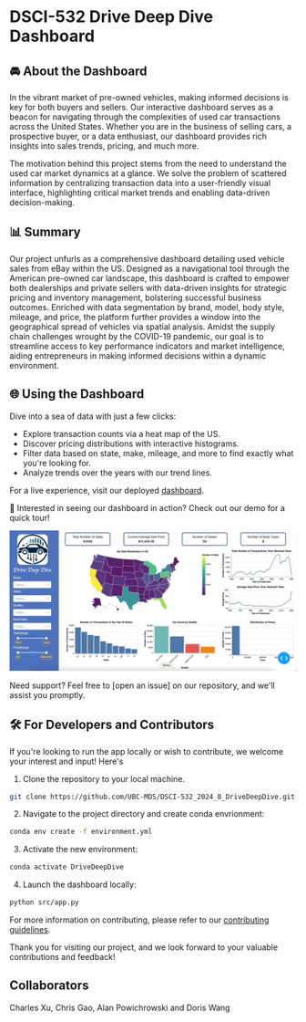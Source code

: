 # DSCI-532 Drive Deep Dive Dashboard

## 🚘 About the Dashboard

In the vibrant market of pre-owned vehicles, making informed decisions is key for both buyers and sellers. Our interactive dashboard serves as a beacon for navigating through the complexities of used car transactions across the United States. Whether you are in the business of selling cars, a prospective buyer, or a data enthusiast, our dashboard provides rich insights into sales trends, pricing, and much more.

The motivation behind this project stems from the need to understand the used car market dynamics at a glance. We solve the problem of scattered information by centralizing transaction data into a user-friendly visual interface, highlighting critical market trends and enabling data-driven decision-making.

## 📊 Summary

Our project unfurls as a comprehensive dashboard detailing used vehicle sales from eBay within the US. Designed as a navigational tool through the American pre-owned car landscape, this dashboard is crafted to empower both dealerships and private sellers with data-driven insights for strategic pricing and inventory management, bolstering successful business outcomes. Enriched with data segmentation by brand, model, body style, mileage, and price, the platform further provides a window into the geographical spread of vehicles via spatial analysis. Amidst the supply chain challenges wrought by the COVID-19 pandemic, our goal is to streamline access to key performance indicators and market intelligence, aiding entrepreneurs in making informed decisions within a dynamic environment.

## 🌐 Using the Dashboard

Dive into a sea of data with just a few clicks:

* Explore transaction counts via a heat map of the US.
* Discover pricing distributions with interactive histograms.
* Filter data based on state, make, mileage, and more to find exactly what you're looking for.
* Analyze trends over the years with our trend lines.

For a live experience, visit our deployed [dashboard](https://dsci-532-2024-8-drivedeepdive-3den.onrender.com/).

👀 Interested in seeing our dashboard in action? Check out our demo for a quick tour!

![Dashboard Demo](https://github.com/UBC-MDS/DSCI-532_2024_8_DriveDeepDive/blob/main/img/gif_update.gif)

Need support? Feel free to [open an issue] on our repository, and we'll assist you promptly.

## 🛠️ For Developers and Contributors

If you're looking to run the app locally or wish to contribute, we welcome your interest and input! Here's

1. Clone the repository to your local machine.
```sh
git clone https://github.com/UBC-MDS/DSCI-532_2024_8_DriveDeepDive.git
```
2. Navigate to the project directory and create conda envrionment:

```sh
conda env create -f environment.yml
```

3. Activate the new environment:

```sh
conda activate DriveDeepDive
```
4. Launch the dashboard locally:
```sh
python src/app.py
```

For more information on contributing, please refer to our [contributing guidelines](https://github.com/UBC-MDS/DSCI-532_2024_8_DriveDeepDive/blob/main/CONTRIBUTING.md).

Thank you for visiting our project, and we look forward to your valuable contributions and feedback!

## Collaborators

Charles Xu, Chris Gao, Alan Powichrowski and Doris Wang
